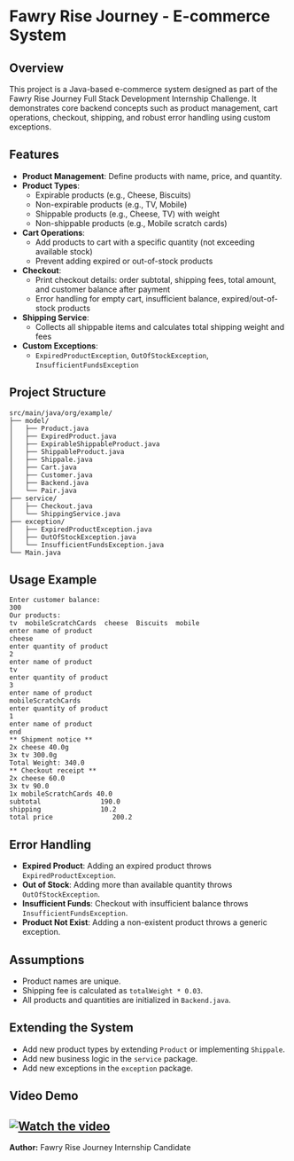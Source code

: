 # Fawry Rise Journey - E-commerce System

## Overview
This project is a Java-based e-commerce system designed as part of the Fawry Rise Journey Full Stack Development Internship Challenge. It demonstrates core backend concepts such as product management, cart operations, checkout, shipping, and robust error handling using custom exceptions.

## Features
- **Product Management**: Define products with name, price, and quantity.
- **Product Types**:
  - Expirable products (e.g., Cheese, Biscuits)
  - Non-expirable products (e.g., TV, Mobile)
  - Shippable products (e.g., Cheese, TV) with weight
  - Non-shippable products (e.g., Mobile scratch cards)
- **Cart Operations**:
  - Add products to cart with a specific quantity (not exceeding available stock)
  - Prevent adding expired or out-of-stock products
- **Checkout**:
  - Print checkout details: order subtotal, shipping fees, total amount, and customer balance after payment
  - Error handling for empty cart, insufficient balance, expired/out-of-stock products
- **Shipping Service**:
  - Collects all shippable items and calculates total shipping weight and fees
- **Custom Exceptions**:
  - `ExpiredProductException`, `OutOfStockException`, `InsufficientFundsException`

## Project Structure
```
src/main/java/org/example/
├── model/
│   ├── Product.java
│   ├── ExpiredProduct.java
│   ├── ExpirableShippableProduct.java
│   ├── ShippableProduct.java
│   ├── Shippale.java
│   ├── Cart.java
│   ├── Customer.java
│   ├── Backend.java
│   └── Pair.java
├── service/
│   ├── Checkout.java
│   └── ShippingService.java
├── exception/
│   ├── ExpiredProductException.java
│   ├── OutOfStockException.java
│   └── InsufficientFundsException.java
└── Main.java
```


## Usage Example
```
Enter customer balance:
300
Our products:
tv  mobileScratchCards  cheese  Biscuits  mobile  
enter name of product
cheese
enter quantity of product
2
enter name of product
tv
enter quantity of product
3
enter name of product
mobileScratchCards
enter quantity of product
1
enter name of product
end
** Shipment notice **
2x cheese 40.0g
3x tv 300.0g
Total Weight: 340.0
** Checkout receipt **
2x cheese 60.0
3x tv 90.0
1x mobileScratchCards 40.0
subtotal               190.0
shipping               10.2
total price               200.2
```

## Error Handling
- **Expired Product**: Adding an expired product throws `ExpiredProductException`.
- **Out of Stock**: Adding more than available quantity throws `OutOfStockException`.
- **Insufficient Funds**: Checkout with insufficient balance throws `InsufficientFundsException`.
- **Product Not Exist**: Adding a non-existent product throws a generic exception.

## Assumptions
- Product names are unique.
- Shipping fee is calculated as `totalWeight * 0.03`.
- All products and quantities are initialized in `Backend.java`.

## Extending the System
- Add new product types by extending `Product` or implementing `Shippale`.
- Add new business logic in the `service` package.
- Add new exceptions in the `exception` package.

## Video Demo
[![Watch the video](https://img.youtube.com/vi/G_gtaHwssLY/0.jpg)](https://www.youtube.com/watch?v=G_gtaHwssLY)
---
**Author:** Fawry Rise Journey Internship Candidate
